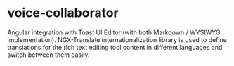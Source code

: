 # voice-collaborator
Angular integration with Toast UI Editor (with both Markdown / WYSIWYG implementation). NGX-Translate internationalization library is used to define translations for the rich text editing tool content in different languages and switch between them easily.
